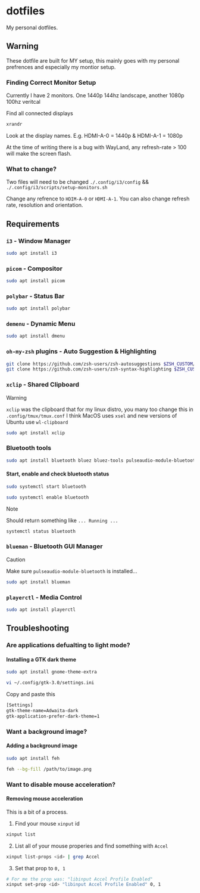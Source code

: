 # dotfiles

My personal dotfiles.

## Warning

These dotfile are built for MY setup, this mainly goes with my personal prefrences and especially my montior setup.

### Finding Correct Monitor Setup

Currently I have 2 monitors. One 1440p 144hz landscape, another 1080p 100hz veritcal

Find all connected displays

```bash
xrandr
```

Look at the display names. E.g. HDMI-A-0 = 1440p & HDMI-A-1 = 1080p

At the time of writing there is a bug with WayLand, any refresh-rate > 100 will make the screen flash.

### What to change?

Two files will need to be changed `./.config/i3/config` && `./.config/i3/scripts/setup-monitors.sh`

Change any refrence to `HDIM-A-0` or `HDMI-A-1`. You can also change refresh rate, resolution and orientation.

## Requirements

### `i3` - Window Manager

```bash
sudo apt install i3
```

### `picom` - Compositor

```bash
sudo apt install picom
```

### `polybar` - Status Bar

``` bash
sudo apt install polybar
```

### `demenu` - Dynamic Menu

```bash
sudo apt install dmenu
```

### `oh-my-zsh` plugins - Auto Suggestion & Highlighting

```bash
git clone https://github.com/zsh-users/zsh-autosuggestions $ZSH_CUSTOM/plugins/zsh-autosuggestions
git clone https://github.com/zsh-users/zsh-syntax-highlighting $ZSH_CUSTOM/plugins/zsh-syntax-highlighting
```

### `xclip` - Shared Clipboard

> [!Warning]
> `xclip` was the clipboard that for my linux distro, you many too change this in `.config/tmux/tmux.conf`
> I think MacOS uses `xsel` and new versions of Ubuntu use `wl-clipboard`

```bash
sudo apt install xclip
```

### Bluetooth tools

```bash
sudo apt install bluetooth bluez bluez-tools pulseaudio-module-bluetooth
```

#### Start, enable and check bluetooth status

```bash
sudo systemctl start bluetooth
```

```bash
sudo systemctl enable bluetooth
```

> [!NOTE]
> Should return something like `... Running ...`

```bash
systemctl status bluetooth
```

### `blueman` - Bluetooth GUI Manager

> [!CAUTION]
> Make sure `pulseaudio-module-bluetooth` is installed...

```bash
sudo apt install blueman
```

### `playerctl` - Media Control

```bash
sudo apt install playerctl
```

## Troubleshooting

### Are applications defualting to light mode?

#### Installing a GTK dark theme

```bash
sudo apt install gnome-theme-extra
```

```bash
vi ~/.config/gtk-3.0/settings.ini
```

Copy and paste this
```bash
[Settings]
gtk-theme-name=Adwaita-dark
gtk-application-prefer-dark-theme=1
```

### Want a background image?

#### Adding a background image

```bash
sudo apt install feh
```

```bash
feh --bg-fill /path/to/image.png
```

### Want to disable mouse acceleration?

#### Removing mouse acceleration

This is a bit of a process.

1. Find your mouse `xinput` id

```bash
xinput list
```

2. List all of your mouse properies and find something with `Accel`

```bash
xinput list-props <id> | grep Accel
```

3. Set that prop to `0, 1`

```bash
# For me the prop was: "libinput Accel Profile Enabled"
xinput set-prop <id> "libinput Accel Profile Enabled" 0, 1
```

